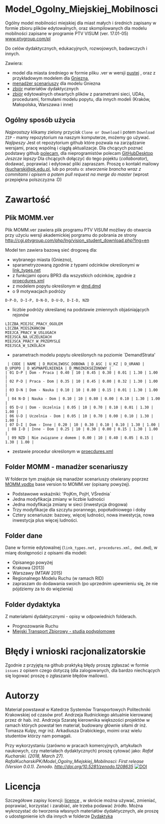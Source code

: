 # Model_Ogolny_Miejskiej_Mobilnosci
Ogólny model mobilności miejskiej dla miast małych i średnich zapisany w formie zbioru plików edytowalnych, oraz skompilowanych dla modelu mobilności zapisane w programie PTV VISUM (ver. 17.01-05) www.ptvgroup.com/pl

Do celów dydaktycznych, edukacyjnych, rozwojowych, badawczych i innych.

Zawiera:
* model dla miasta średniego w formie pliku .ver w wersji [pustej](https://github.com/RafalKucharskiPK/Model_Ogolny_Miejskiej_Mobilnosci/blob/master/MOMM_pusty.ver) , oraz z przykładowym modelem dla [Gniezna](https://github.com/RafalKucharskiPK/Model_Ogolny_Miejskiej_Mobilnosci/blob/master/MOMM.ver), 
* [menadżer scenariuszy](https://github.com/RafalKucharskiPK/Model_Ogolny_Miejskiej_Mobilnosci/tree/master/MOMM) dla modelu Gniezna
* [zbiór](github.com/RafalKucharskiPK/Model_Ogolny_Miejskiej_Mobilnosci/tree/master/Dydaktyka/) materiałów dydaktycznych
* [zbiór](https://github.com/RafalKucharskiPK/Model_Ogolny_Miejskiej_Mobilnosci/tree/master/dane) edytowalnych otwartych plików z parametrami sieci, UDAs, procedurami, formułami modelu popytu, dla innych modeli (Kraków, Małopolska, Warszawa i inne)

## Ogólny sposób użycia

*Najprostszy* klikamy zielony przycisk `Clone or Download` i potem `Download ZIP` - mamy repozytorium na naszym komputerze, możemy go używać.
*Najlpeszy* Jest ot repozytorium github które pozwala na zarządzanie wersjami, pracę wspólną i ciągłą aktualizacje. Dla chcących poznać podstawy github [polecam](https://guides.github.com/activities/hello-world/), dla nieprogramistów polecam [GitHubDesktop](https://desktop.github.com)
*Jeszcze lepszy* Dla chcących dołączyć do tego pojektu (*collaborator*), dodawać, poprawiać i edytować pliki zapraszam. Proszę o kontakt mailowy rkucharski@pk.edu.pl, lub po prostu o: *stworzenie brancha wraz z commitami i opisem a potem pull request na merge do master* (wprost przepiękna polszczyzna :D)

# Zawartość


## Plik MOMM.ver
Plik MOMM.ver zawiera plik programu PTV VISUM możliwy do otwarcia przy użyciu wersji akademickiej porgramu do pobrania ze strony http://cgi.ptvgroup.com/php/lng/vision_student_download.php?lng=en

Model ten zawiera bazową sieć drogową dla:
* wybranego miasta (Gniezno), 
* sparametryzowaną zgodnie z typami odcinków określonymi w [link_types.net](https://github.com/RafalKucharskiPK/Model_Ogolny_Miejskiej_Mobilnosci/blob/master/dane/srednie/link_types.net)
* z funkcjami oporu BPR3 dla wszystkich odcinków, zgodnie z [proecdures.xml](https://github.com/RafalKucharskiPK/Model_Ogolny_Miejskiej_Mobilnosci/blob/master/dane/srednie/procedures.xml)
* z modelem popytu określonym w [dmd.dmd](https://github.com/RafalKucharskiPK/Model_Ogolny_Miejskiej_Mobilnosci/blob/master/dane/srednie/dmd.dmd)
* o 9 motywacjach podróży 
```
D-P-D, D-I-P, D-N-D, D-U-D, D-I-D, NZD
```
* liczbie podróży określanej na podstawie zmiennych objaśniających rejonów 
```
LICZBA_MIEJSC_PRACY_OGOLEM
LICZBA_MIESZKANCOW
MIEJCA_PRACY_W_USLUGACH
MIEJSCA_NA_UCZELNIACH
MIEJSCA_PRACY_W_PRZEMYSLE
MIEJSCA_W_SZKOLACH
```
* parametrach modelu popytu określonych na poziomie `DemandStrata'

```
 | CODE | NAME | D_RUCHLIWOSC_DOBOWA | D_ASC | U_KZ | D_URANO | D_UPOPO | D_WSPNAPELNIENIA | D_MNOZNIKSEZONOWY |
| 01 D-P | Dom - Praca | 0.40 | 10 | 0.45 | 0.30 | 0.01 | 1.30 | 1.00 |
| 02 P-D | Praca - Dom | 0.35 | 10 | 0.45 | 0.00 | 0.32 | 1.30 | 1.00 |
| 03 D-N | Dom - Nauka | 0.10 | 10 | 0.80 | 0.15 | 0.01 | 1.30 | 1.00 |
 | 04 N-D | Nauka - Dom | 0.10 | 10 | 0.80 | 0.00 | 0.10 | 1.30 | 1.00 |
| 05 D-U | Dom - Uczelnia | 0.05 | 10 | 0.70 | 0.10 | 0.01 | 1.30 | 1.00 |
| 06 U-D | Uczelnia - Dom | 0.05 | 10 | 0.70 | 0.00 | 0.10 | 1.30 | 1.00 |
| 07 D-I | Dom - Inne | 0.20 | 10 | 0.30 | 0.10 | 0.10 | 1.30 | 1.00 |
 | 08 I-D | Inne - Dom | 0.25 | 10 | 0.30 | 0.00 | 0.15 | 1.30 | 1.00 |
 | 09 NZD | Nie związane z domem | 0.00 | 10 | 0.40 | 0.05 | 0.15 | 1.30 | 1.00 |
```

* zestawie procedur określonym w [proecdures.xml](https://github.com/RafalKucharskiPK/Model_Ogolny_Miejskiej_Mobilnosci/blob/master/dane/srednie/procedures.xml)


## Folder MOMM - manadżer scenariuszy

W folderze tym znajduje się manadżer scenariuszy otwierany poprzez [MOMM.vpdbx](https://github.com/RafalKucharskiPK/Model_Ogolny_Miejskiej_Mobilnosci/blob/master/MOMM/MOMM.vpdbx) 
base version to MOMM.ver (opisany powyżej).
* Podstawowe wskaźniki: 'PojKm, PojH, VŚrednia`
* Jedna modyfikacja zmiany w liczbie ludności
* Jedna modyfikacja zmiany w sieci (inwestycja drogowa)
* Trzy modyfikacje dla szczytu porannego, popołudniowego i doby
* Cztery scenariusze: bazowy, więcej ludności, nowa inwestycja, nowa inwestycja plus więcej ludności.

## Folder **dane**

Dane w formie edytowalnej (`link_types.net, procedures.xml, dmd.dmd`), w miarę dostępności z opisami  dla modeli:
* Opisanego powyżej
* Krakowa (2013)
* Warszawy (MTAW 2015)
* Regionalnego Modelu Ruchu (w ramach RID)
* zapraszam do dodawania swoich (po uprzednim upewnieniu się, że nie pójdziemy za to do więzienia)

## Folder dydaktyka

Z materiałami dydaktycznymi - opisy w odpowiednich folderach.
* Prognozowanie Ruchu
* [Miejski Transport Zbiorowy - studia podyplomowe](https://rafalkucharskipk.github.io/Model_Ogolny_Miejskiej_Mobilnosci/Dydaktyka/PrognozowanieRuchu/TUTORIAL.MD)

# Błędy i wnioski racjonalizatorskie

Zgodnie z przyjętą na github praktyką błędy proszę zgłaszać w formie `issues` z opisem czego dotyczą (dla zalogowanych, dla bardzo niechcących się logować proszę o zgłaszanie błędów mailowo).

# Autorzy
Materiał powstawał w Katedrze Systemów Transportowych Politechniki Krakowskiej od czasów prof. Andrzeja Rudnickiego aktualnie kierowanej przez dr hab. inż. Andrzeja Szaratę kierownika większości projektów w ramach których powstał ten materiał, budowany głównie siłami dr inż. Tomasza Kulpy, mgr inż. Arkadiusza Drabickiego, moimi oraz wielu studentów którzy nam pomagali.

Przy wykorzystaniu (zarówno w pracach komercyjnych, artykułach naukowych, czy materiałach dydaktycznych) proszę cytować jako: *Rafał Kucharski. (2018, March 27). RafalKucharskiPK/Model_Ogolny_Miejskiej_Mobilnosci: First release (Version 0.0.1). Zenodo. http://doi.org/10.5281/zenodo.1208635* [![DOI](https://zenodo.org/badge/126968926.svg)](https://zenodo.org/badge/latestdoi/126968926) 

#  Licencja 

Szczegółowe zapisy licencji: [licence](https://github.com/RafalKucharskiPK/Model_Ogolny_Miejskiej_Mobilnosci/blob/master/LICENSE)
, w skrócie można używać, zmieniać, poprawiać, korzystać i zarabiać, ale trzeba podawać źródło. Można wykrozystać do tworzenia własnych materiałów dydaktycznych, ale proszę o udostępnienie ich dla innych w folderze [Dydaktyka](github.com/RafalKucharskiPK/Model_Ogolny_Miejskiej_Mobilnosci/tree/master/Dydaktyka/)






